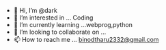 - 👋 Hi, I’m @dark
- 👀 I’m interested in ... Coding
- 🌱 I’m currently learning ...webprog,python
- 💞️ I’m looking to collaborate on ...
- 📫 How to reach me ... binodtharu2332@gmail.com

<!---
dark1010101010/dark1010101010 is a ✨ special ✨ repository because its `README.md` (this file) appears on your GitHub profile.
You can click the Preview link to take a look at your changes.
--->
